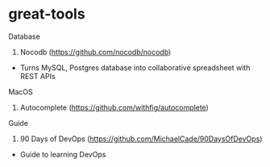 # great-tools

Database

1) Nocodb (https://github.com/nocodb/nocodb)
- Turns MySQL, Postgres database into collaborative spreadsheet with REST APIs

MacOS
1) Autocomplete (https://github.com/withfig/autocomplete)

Guide

1) 90 Days of DevOps (https://github.com/MichaelCade/90DaysOfDevOps)
- Guide to learning DevOps

